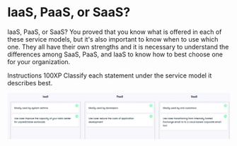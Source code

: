 # IaaS, PaaS, or SaaS?

IaaS, PaaS, or SaaS?
You proved that you know what is offered in each of these service models, but it's also important to know when to use which one. They all have their own strengths and it is necessary to understand the differences among SaaS, PaaS, and IaaS to know how to best choose one for your organization.

Instructions
100XP
Classify each statement under the service model it describes best.

![alt text](image-4.png)
